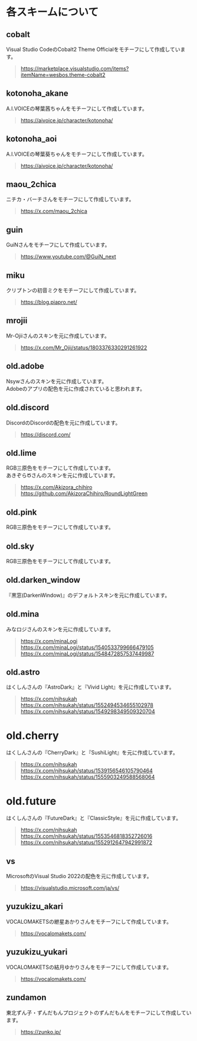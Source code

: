 ﻿# 各スキームについて

## cobalt
Visual Studio CodeのCobalt2 Theme Officialをモチーフにして作成しています。
> https://marketplace.visualstudio.com/items?itemName=wesbos.theme-cobalt2

## kotonoha_akane
A.I.VOICEの琴葉茜ちゃんをモチーフにして作成しています。
> https://aivoice.jp/character/kotonoha/

## kotonoha_aoi
A.I.VOICEの琴葉葵ちゃんをモチーフにして作成しています。
> https://aivoice.jp/character/kotonoha/

## maou_2chica
ニチカ・バーチさんをモチーフにして作成しています。
> https://x.com/maou_2chica

## guin
GuiNさんをモチーフにして作成しています。
> https://www.youtube.com/@GuiN_next

## miku
クリプトンの初音ミクをモチーフにして作成しています。
> https://blog.piapro.net/

## mrojii
Mr-Ojiiさんのスキンを元に作成しています。
> https://x.com/Mr_Ojii/status/1803376330291261922

## old.adobe
Nsywさんのスキンを元に作成しています。<br>
Adobeのアプリの配色を元に作成されていると思われます。

## old.discord
DiscordのDiscordの配色を元に作成しています。
> https://discord.com/

## old.lime
RGB三原色をモチーフにして作成しています。<br>
あきぞらԾさんのスキンを元に作成しています。<br>
> https://x.com/Akizora_chihiro<br>
> https://github.com/AkizoraChihiro/RoundLightGreen<br>

## old.pink
RGB三原色をモチーフにして作成しています。<br>

## old.sky
RGB三原色をモチーフにして作成しています。<br>

## old.darken_window
『黒窓(DarkenWindow)』のデフォルトスキンを元に作成しています。<br>

## old.mina
みなロジさんのスキンを元に作成しています。
> https://x.com/minaLogi<br>
> https://x.com/minaLogi/status/1540533799666479105<br>
> https://x.com/minaLogi/status/1548472857537449987<br>

## old.astro
はくしんさんの『AstroDark』と『Vivid Light』を元に作成しています。<br>
> https://x.com/nihsukah<br>
> https://x.com/nihsukah/status/1552494534655102978<br>
> https://x.com/nihsukah/status/1549298349509320704<br>

# old.cherry
はくしんさんの『CherryDark』と『SushiLight』を元に作成しています。<br>
> https://x.com/nihsukah<br>
> https://x.com/nihsukah/status/1539156546105790464<br>
> https://x.com/nihsukah/status/1555903249588568064<br>

# old.future
はくしんさんの『FutureDark』と『ClassicStyle』を元に作成しています。<br>
> https://x.com/nihsukah<br>
> https://x.com/nihsukah/status/1553546818352726016<br>
> https://x.com/nihsukah/status/1552912647942991872<br>

## vs
MicrosoftのVisual Studio 2022の配色を元に作成しています。
> https://visualstudio.microsoft.com/ja/vs/

## yuzukizu_akari
VOCALOMAKETSの紲星あかりさんをモチーフにして作成しています。
> https://vocalomakets.com/

## yuzukizu_yukari
VOCALOMAKETSの結月ゆかりさんをモチーフにして作成しています。
> https://vocalomakets.com/

## zundamon
東北ずん子・ずんだもんプロジェクトのずんだもんをモチーフにして作成しています。
> https://zunko.jp/
